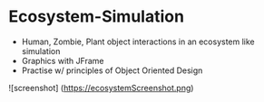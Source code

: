 # Ecosystem-Simulation

- Human, Zombie, Plant object interactions in an ecosystem like simulation
- Graphics with JFrame
- Practise w/ principles of Object Oriented Design

![screenshot]
(https://ecosystemScreenshot.png)

